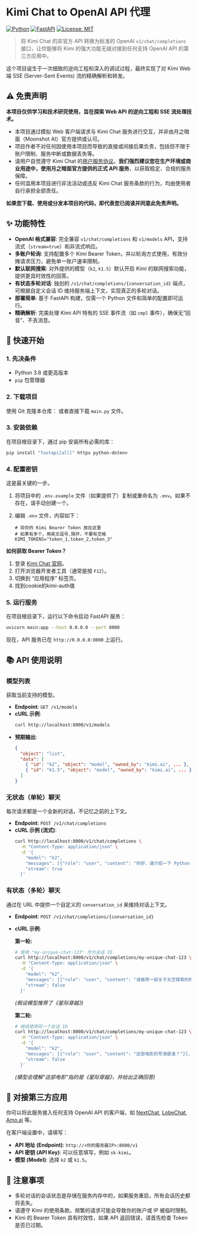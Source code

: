 # Kimi Chat to OpenAI API 代理

[![Python](https://img.shields.io/badge/Python-3.8+-blue?logo=python)](https://www.python.org/)
[![FastAPI](https://img.shields.io/badge/FastAPI-0.100+-green?logo=fastapi)](https://fastapi.tiangolo.com/)
[![License: MIT](https://img.shields.io/badge/License-MIT-yellow.svg)](https://opensource.org/licenses/MIT)

> 将 Kimi Chat 的非官方 API 转换为标准的 OpenAI `v1/chat/completions` 接口，让你能够将 Kimi 的强大功能无缝对接到任何支持 OpenAI API 的第三方应用中。

这个项目诞生于一次细致的逆向工程和深入的调试过程，最终实现了对 Kimi Web 端 SSE (Server-Sent Events) 流的精确解析和转发。

## ⚠️ 免责声明

**本项目仅供学习和技术研究使用，旨在探索 Web API 的逆向工程和 SSE 流处理技术。**

*   本项目通过模拟 Web 客户端请求与 Kimi Chat 服务进行交互，并非由月之暗面（Moonshot AI）官方提供或认可。
*   项目作者不对任何因使用本项目而导致的直接或间接后果负责，包括但不限于账户限制、服务中断或数据丢失等。
*   请用户自觉遵守 Kimi Chat 的[用户服务协议](https://kimi.moonshot.cn/terms)。**我们强烈建议您在生产环境或商业用途中，使用月之暗面官方提供的正式 API 服务**，以获取稳定、合规的服务保障。
*   任何滥用本项目进行非法活动或违反 Kimi Chat 服务条款的行为，均由使用者自行承担全部责任。

**如果您下载、使用或分发本项目的代码，即代表您已阅读并同意此免责声明。**

## ✨ 功能特性

*   **OpenAI 格式兼容**: 完全兼容 `v1/chat/completions` 和 `v1/models` API，支持流式（`stream=true`）和非流式响应。
*   **多账户轮询**: 支持配置多个 Kimi Bearer Token，并以轮询方式使用，有效分摊请求压力，避免单一账户速率限制。
*   **默认联网搜索**: 对外提供的模型（`k2`, `k1.5`）默认开启 Kimi 的联网搜索功能，提供更具时效性的回答。
*   **有状态多轮对话**: 独创的 `/v1/chat/completions/{conversation_id}` 端点，可根据自定义会话 ID 维持服务端上下文，实现真正的多轮对话。
*   **部署简单**: 基于 FastAPI 构建，仅需一个 Python 文件和简单的配置即可运行。
*   **精确解析**: 完美处理 Kimi API 特有的 SSE 事件流（如 `cmpl` 事件），确保无“回音”、不丢消息。

## 🚀 快速开始

### 1. 先决条件

*   Python 3.8 或更高版本
*   `pip` 包管理器

### 2. 下载项目

使用 Git 克隆本仓库：
或者直接下载 `main.py` 文件。

### 3. 安装依赖

在项目根目录下，通过 pip 安装所有必需的库：
```bash
pip install "fastapi[all]" httpx python-dotenv
```

### 4. 配置密钥

这是最关键的一步。

1.  将项目中的 `.env.example` 文件（如果提供了）复制或重命名为 `.env`。如果不存在，请手动创建一个。
2.  编辑 `.env` 文件，内容如下：

    ```env
    # 将你的 Kimi Bearer Token 放在这里
    # 如果有多个，用英文逗号,隔开，不要有空格
    KIMI_TOKENS="token_1,token_2,token_3"
    ```

**如何获取 Bearer Token？**
1.  登录 [Kimi Chat 官网](https://kimi.moonshot.cn/)。
2.  打开浏览器开发者工具（通常是按 `F12`）。
3.  切换到 “应用程序” 标签页。
4.  找到cookie的kimi-auth值

### 5. 运行服务

在项目根目录下，运行以下命令启动 FastAPI 服务：
```bash
uvicorn main:app --host 0.0.0.0 --port 8000
```
现在，API 服务已在 `http://0.0.0.0:8000` 上运行。

## 📚 API 使用说明

### 模型列表

获取当前支持的模型。

*   **Endpoint**: `GET /v1/models`
*   **cURL 示例**:
    ```bash
    curl http://localhost:8000/v1/models
    ```
*   **预期输出**:
    ```json
    {
      "object": "list",
      "data": [
        { "id": "k2", "object": "model", "owned_by": "kimi.ai", ... },
        { "id": "k1.5", "object": "model", "owned_by": "kimi.ai", ... }
      ]
    }
    ```

### 无状态（单轮）聊天

每次请求都是一个全新的对话，不记忆之前的上下文。

*   **Endpoint**: `POST /v1/chat/completions`
*   **cURL 示例 (流式)**:
    ```bash
    curl http://localhost:8000/v1/chat/completions \
      -H "Content-Type: application/json" \
      -d '{
        "model": "k2",
        "messages": [{"role": "user", "content": "你好，请介绍一下 Python 语言。"}],
        "stream": true
      }'
    ```

### 有状态（多轮）聊天

通过在 URL 中提供一个自定义的 `conversation_id` 来维持对话上下文。

*   **Endpoint**: `POST /v1/chat/completions/{conversation_id}`

*   **cURL 示例**:

    **第一轮:**
    ```bash
    # 使用 "my-unique-chat-123" 作为会话 ID
    curl http://localhost:8000/v1/chat/completions/my-unique-chat-123 \
      -H "Content-Type: application/json" \
      -d '{
        "model": "k2",
        "messages": [{"role": "user", "content": "请推荐一部关于太空探索的科幻电影。"}],
        "stream": false
      }'
    ```
    *(假设模型推荐了《星际穿越》)*

    **第二轮:**
    ```bash
    # 继续使用同一个会话 ID
    curl http://localhost:8000/v1/chat/completions/my-unique-chat-123 \
      -H "Content-Type: application/json" \
      -d '{
        "model": "k2",
        "messages": [{"role": "user", "content": "这部电影的导演是谁？"}],
        "stream": false
      }'
    ```
    *(模型会理解“这部电影”指的是《星际穿越》，并给出正确回答)*

## 🧩 对接第三方应用

你可以将此服务接入任何支持 OpenAI API 的客户端，如 [NextChat](https://github.com/Yidadaa/ChatGPT-Next-Web), [LobeChat](https://github.com/lobehub/lobe-chat), [Amo.ai](https://github.com/AmoAloha/Amo-Ai-Chat) 等。

在客户端设置中，请填写：
*   **API 地址 (Endpoint)**: `http://<你的服务器IP>:8000/v1`
*   **API 密钥 (API Key)**: 可以任意填写，例如 `sk-kimi`。
*   **模型 (Model)**: 选择 `k2` 或 `k1.5`。

## 📝 注意事项

*   多轮对话的会话状态是存储在服务内存中的，如果服务重启，所有会话历史都将丢失。
*   请遵守 Kimi 的使用条款。频繁的请求可能会导致你的账户或 IP 被临时限制。
*   Kimi 的 Bearer Token 具有时效性，如果 API 返回错误，请首先检查 Token 是否已过期。
